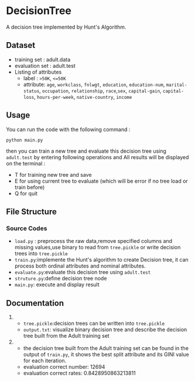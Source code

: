 # DecisionTree

A decision tree implemented by Hunt's Algorithm.

## Dataset

- training set : adult.data
- evaluation set : adult.test
- Listing of attributes
  - label : `>50K`, `<=50K`
  - attribute: `age`, `workclass`, `fnlwgt`, `education`, `education-num`, `marital-status`, `occupation`, `relationship`, `race`,`sex`, `capital-gain`, `capital-loss`, `hours-per-week`, `native-country`, `income`

## Usage

You can run the code with the following command :

```
python main.py
```

then you can train a new tree and evaluate this decision tree using `adult.test` by entering following operations and All results will be displayed on the terminal :

- T for training new tree and save
- E for using current tree to evaluate (which will be error if no tree load or train before)
- Q for quit

## File Structure

### Source  Codes

- `load.py` : preprocess the raw data,remove specified columns and missing values,use binary to read from `tree.pickle` or write decision trees into `tree.pickle`
- `train.py`:implemente the Hunt's algorithm to create Decision tree, it can process both ordinal attributes and  nominal attributes.
- `evaluate.py`:evaluate this decision tree using `adult.test`
- `struture.py`:define decision tree node
- `main.py`: execute and display result

## Documentation


1. - `tree.pickle`:decision trees can be written into `tree.pickle`
   - `output.txt`: visualize binary decision tree and describe the decision tree built from the Adult training set
2. 
    - the decision tree built from the Adult training set can be found in the output of `train.py`, it shows the best split attribute and its GINI value for each iteration.
    - evaluation correct number: 12694
    - evaluation correct rates: 0.8428950863213811
